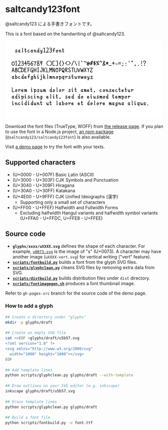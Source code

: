 # saltcandy123font

@saltcandy123 による手書きフォントです。

This is a font based on the handwriting of @saltcandy123.

![A font image of saltcandy123font.](fontimage.png)

Download the font files (TrueType, WOFF) from [the release page](https://github.com/saltcandy123/saltcandy123font/releases/latest).
If you plan to use the font in a Node.js project, [an npm package](https://www.npmjs.com/package/@saltcandy123/saltcandy123font) (`@saltcandy123/saltcandy123font`) is also available.

Visit [a demo page](https://saltcandy123.github.io/saltcandy123font/) to try the font with your texts.

## Supported characters

- (U+0000 - U+007F) Basic Latin (ASCII)
- (U+3000 - U+303F) CJK Symbols and Punctuation
- (U+3040 - U+309F) Hiragana
- (U+30A0 - U+30FF) Katakana
- (U+4E00 - U+9FFF) CJK Unified Ideographs (漢字)
  - Supporting only a small set of characters
- (U+FF00 - U+FFEF) Halfwidth and Fullwidth Forms
  - Excluding halfwidth Hangul variants and halfwidth symbol variants (U+FFA0 - U+FFDC, U+FFE8 - U+FFEE)

## Source code

- **`glyphs/xxxx/uXXXX.svg`** defines the shape of each character. For example, [`u0073.svg`](glyphs/basic-latin/u0073.svg) is the image of "s" (U+0073). A character may have another image (`uXXXX-vert.svg`) for vertical writing ("vert" feature).
- **[`scripts/fontbuild.py`](scripts/fontbuild.py)** builds a font from the glyph SVG files.
- **[`scripts/glyphclean.py`](scripts/glyphclean.py)** cleans SVG files by removing extra data from SVG.
- **[`scripts/distbuild.py`](scripts/distbuild.py)** builds distribution files under `dist` directory.
- **[`scripts/fontimagegen.sh`](scripts/fontimagegen.sh)** produces a font thumbnail image.

Refer to `gh-pages-src` branch for the source code of the demo page.

### How to add a glyph

```bash
## Create a directory under "glyphs"
mkdir -p glyphs/draft

## Create an empty SVG file
cat <<EOF >glyphs/draft/u5b57.svg
<?xml version="1.0" ?>
<svg xmlns="http://www.w3.org/2000/svg"
  width="1000" height="1000"></svg>
EOF

## Add template lines
python scripts/glyphclean.py glyphs/draft --with-template

## Draw outlines on your SVG editor (e.g. inkscape)
inkscape glyphs/draft/u5b57.svg

## Erase template lines
python scripts/glyphclean.py glyphs/draft

## Build a font file
python scripts/fontbuild.py -o font.ttf
```
